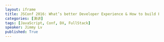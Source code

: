 ```yaml
---
layout: iframe
title: JSConf 2016: What’s better Developer Experience & How to build FullStack Application by feature?
categories: [演讲]
tags: [JavaScript, Conf, DX, FullStack]
speaker: Jimmy Lv
published: True
---
```

